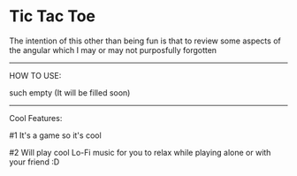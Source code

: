 # Tic Tac Toe

The intention of this other than being fun is that to review some aspects of the angular which I may or may not purposfully forgotten

__________________________
HOW TO USE:

  such empty (It will be filled soon)
  
__________________________

Cool Features:

 #1 It's a game so it's cool
 
 #2 Will play cool Lo-Fi music for you to relax while playing alone or with your friend :D
